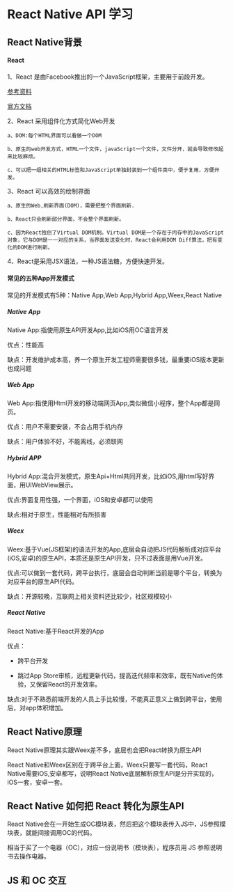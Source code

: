 # React Native API 学习

## React Native背景

#### React

1、React 是由Facebook推出的一个JavaScript框架，主要用于前段开发。

<a href='http://www.reactnativeexpress.com/'>参考资料</a>

<a href='https://facebook.github.io/react-native/docs/getting-started.html'>官方文档</a>

2、React 采用组件化方式简化Web开发

    a、DOM:每个HTML界面可以看做一个DOM

    b、原生的web开发方式，HTML一个文件，javaScript一个文件，文件分开，就会导致修改起来比较麻烦。

    c、可以把一组相关的HTML标签和JavaScript单独封装到一个组件类中，便于复用，方便开发。


3、React 可以高效的绘制界面

    a、原生的Web,刷新界面(DOM)，需要把整个界面刷新.

    b、React只会刷新部分界面，不会整个界面刷新。

    c、因为React独创了Virtual DOM机制。Virtual DOM是一个存在于内存中的JavaScript对象，它与DOM是一一对应的关系，当界面发送变化时，React会利用DOM Diff算法，把有变化的DOM进行刷新。


4、React是采用JSX语法，一种JS语法糖，方便快速开发。


#### 常见的五种App开发模式

常见的开发模式有5种：Native App,Web App,Hybrid App,Weex,React Native

##### Native App

Native App:指使用原生API开发App,比如iOS用OC语言开发

优点：性能高

缺点：开发维护成本高，养一个原生开发工程师需要很多钱，最重要iOS版本更新也成问题

##### Web App

Web App:指使用Html开发的移动端网页App,类似微信小程序，整个App都是网页。

优点：用户不需要安装，不会占用手机内存

缺点：用户体验不好，不能离线，必须联网

##### Hybrid APP

Hybrid App:混合开发模式，原生Api+Html共同开发，比如iOS,用html写好界面，用UIWebView展示。

优点:界面复用性强，一个界面，iOS和安卓都可以使用

缺点:相对于原生，性能相对有所损害

##### Weex

Weex:基于Vue(JS框架)的语法开发的App,底层会自动把JS代码解析成对应平台(iOS,安卓)的原生API，本质还是原生API开发，只不过表面是用Vue开发。

优点:可以做到一套代码，跨平台执行，底层会自动判断当前是哪个平台，转换为对应平台的原生API代码。

缺点：开源较晚，互联网上相关资料还比较少，社区规模较小

##### React Native

React Native:基于React开发的App

优点：

*    跨平台开发

*    跳过App Store审核，远程更新代码，提高迭代频率和效率，既有Native的体验，又保留React的开发效率。

缺点:对于不熟悉前端开发的人员上手比较慢，不能真正意义上做到跨平台，使用后，对app体积增加。

## React Native原理

React Native原理其实跟Weex差不多，底层也会把React转换为原生API

React Native和Weex区别在于跨平台上面，Weex只要写一套代码，React Native需要iOS,安卓都写，说明React Native底层解析原生API是分开实现的，iOS一套，安卓一套。

## React Native 如何把 React 转化为原生API

React Native会在一开始生成OC模块表，然后把这个模块表传入JS中，JS参照模块表，就能间接调用OC的代码。

相当于买了一个电器（OC），对应一份说明书（模块表），程序员用 JS 参照说明书去操作电器。

## JS 和 OC 交互

